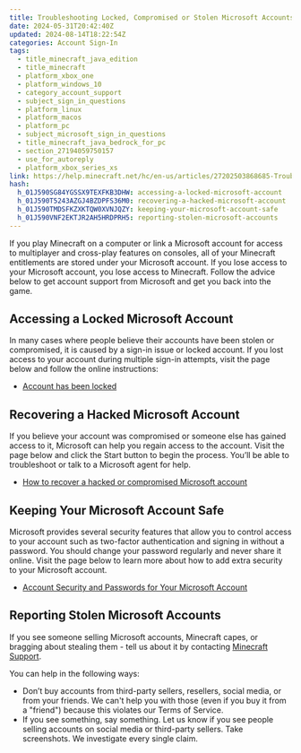 ```yaml
---
title: Troubleshooting Locked, Compromised or Stolen Microsoft Accounts
date: 2024-05-31T20:42:40Z
updated: 2024-08-14T18:22:54Z
categories: Account Sign-In
tags:
  - title_minecraft_java_edition
  - title_minecraft
  - platform_xbox_one
  - platform_windows_10
  - category_account_support
  - subject_sign_in_questions
  - platform_linux
  - platform_macos
  - platform_pc
  - subject_microsoft_sign_in_questions
  - title_minecraft_java_bedrock_for_pc
  - section_27194059750157
  - use_for_autoreply
  - platform_xbox_series_xs
link: https://help.minecraft.net/hc/en-us/articles/27202503868685-Troubleshooting-Locked-Compromised-or-Stolen-Microsoft-Accounts
hash:
  h_01J590SG84YGSSX9TEXFKB3DHW: accessing-a-locked-microsoft-account
  h_01J590T5243AZGJ4BZDPFS36M0: recovering-a-hacked-microsoft-account
  h_01J590TMDSFKZXKTQW0XVNJQZY: keeping-your-microsoft-account-safe
  h_01J590VNF2EKTJR2AH5HRDPRH5: reporting-stolen-microsoft-accounts
---
```


If you play Minecraft on a computer or link a Microsoft account for access to multiplayer and cross-play features on consoles, all of your Minecraft entitlements are stored under your Microsoft account. If you lose access to your Microsoft account, you lose access to Minecraft. Follow the advice below to get account support from Microsoft and get you back into the game.

## Accessing a Locked Microsoft Account

In many cases where people believe their accounts have been stolen or compromised, it is caused by a sign-in issue or locked account. If you lost access to your account during multiple sign-in attempts, visit the page below and follow the online instructions:

- [Account has been locked](https://support.microsoft.com/en-us/account-billing/account-has-been-locked-805e8b0d-4141-29b2-7b65-df6ff6c9ce27)

## Recovering a Hacked Microsoft Account

If you believe your account was compromised or someone else has gained access to it, Microsoft can help you regain access to the account. Visit the page below and click the Start button to begin the process. You’ll be able to troubleshoot or talk to a Microsoft agent for help.

- [How to recover a hacked or compromised Microsoft account](https://support.microsoft.com/en-us/account-billing/how-to-recover-a-hacked-or-compromised-microsoft-account-24ca907d-bcdf-a44b-4656-47f0cd89c245)

## Keeping Your Microsoft Account Safe

Microsoft provides several security features that allow you to control access to your account such as two-factor authentication and signing in without a password. You should change your password regularly and never share it online. Visit the page below to learn more about how to add extra security to your Microsoft account.

- [Account Security and Passwords for Your Microsoft Account](./Account-Security-and-Passwords-for-Your-Microsoft-Account.md)

## Reporting Stolen Microsoft Accounts

If you see someone selling Microsoft accounts, Minecraft capes, or bragging about stealing them - tell us about it by contacting [Minecraft Support](https://aka.ms/Minecraft-Support).

You can help in the following ways:

- Don’t buy accounts from third-party sellers, resellers, social media, or from your friends. We can't help you with those (even if you buy it from a "friend") because this violates our Terms of Service.
- If you see something, say something. Let us know if you see people selling accounts on social media or third-party sellers. Take screenshots. We investigate every single claim.
